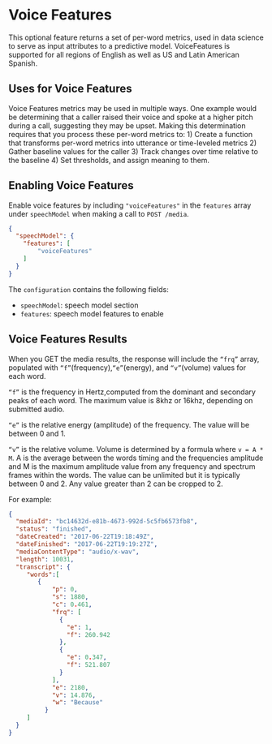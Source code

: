 # Voice Features

This optional feature returns a set of per-word metrics, used in data science to serve as input attributes to a predictive model.
VoiceFeatures is supported for all regions of English as well as US and Latin American Spanish.

## Uses for Voice Features

Voice Features metrics may be used in multiple ways. One example would be determining that a caller raised their voice and spoke at a higher pitch during a call, suggesting they may be upset. Making this determination requires that you process these per-word metrics to: 1) Create a function that transforms per-word metrics into utterance or time-leveled metrics  2) Gather baseline values for the caller 3) Track changes over time relative to the baseline  4) Set thresholds, and assign meaning to them.  

## Enabling Voice Features

Enable voice features by including `"voiceFeatures"` in the `features` array under `speechModel` when making a call to `POST /media`.

```json
{
  "speechModel": {
    "features": [
        "voiceFeatures"
    ]
  }
}
```

The `configuration` contains the following fields:
- `speechModel`: speech model section
- `features`: speech model features to enable

## Voice Features Results

When you GET the media results, the response will include the `“frq”` array, populated with `“f”`(frequency),`“e”`(energy), and `“v”`(volume) values for  each word. 

`“f”` is the frequency in Hertz,computed from the dominant and secondary peaks of each word. The maximum value is 8khz or 16khz, depending on submitted audio.

`“e”` is the relative energy (amplitude) of the frequency. The value will be between 0 and 1.

`“v”` is the relative volume. Volume is determined by a formula where `v = A * M`. A is the average between the words timing and the frequencies amplitude and M is the maximum amplitude value from any frequency and spectrum frames within the words. The value can be unlimited but it is typically between 0 and 2. Any value greater than 2 can be cropped to 2.

For example:

```json
{
  "mediaId": "bc14632d-e81b-4673-992d-5c5fb6573fb8",
  "status": "finished",
  "dateCreated": "2017-06-22T19:18:49Z",
  "dateFinished": "2017-06-22T19:19:27Z",
  "mediaContentType": "audio/x-wav",
  "length": 10031,
  "transcript": {
     "words":[
        {
            "p": 0,
            "s": 1880,
            "c": 0.461,
            "frq": [
              {
                "e": 1,
                "f": 260.942
              },
              {
                "e": 0.347,
                "f": 521.807
              }
            ],
            "e": 2180,
            "v": 14.876,
            "w": "Because"
          }
     ]
  }
}
```
